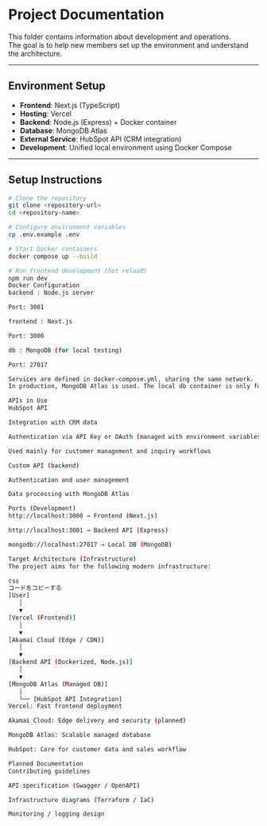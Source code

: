 # Project Documentation

This folder contains information about development and operations.  
The goal is to help new members set up the environment and understand the architecture.

---

## Environment Setup

- **Frontend**: Next.js (TypeScript)  
- **Hosting**: Vercel  
- **Backend**: Node.js (Express) + Docker container  
- **Database**: MongoDB Atlas  
- **External Service**: HubSpot API (CRM integration)  
- **Development**: Unified local environment using Docker Compose  

---

## Setup Instructions

```bash
# Clone the repository
git clone <repository-url>
cd <repository-name>

# Configure environment variables
cp .env.example .env

# Start Docker containers
docker compose up --build

# Run frontend development (hot reload)
npm run dev
Docker Configuration
backend : Node.js server

Port: 3001

frontend : Next.js

Port: 3000

db : MongoDB (for local testing)

Port: 27017

Services are defined in docker-compose.yml, sharing the same network.
In production, MongoDB Atlas is used. The local db container is only for development.

APIs in Use
HubSpot API

Integration with CRM data

Authentication via API Key or OAuth (managed with environment variables)

Used mainly for customer management and inquiry workflows

Custom API (backend)

Authentication and user management

Data processing with MongoDB Atlas

Ports (Development)
http://localhost:3000 → Frontend (Next.js)

http://localhost:3001 → Backend API (Express)

mongodb://localhost:27017 → Local DB (MongoDB)

Target Architecture (Infrastructure)
The project aims for the following modern infrastructure:

css
コードをコピーする
[User] 
   │
   ▼
[Vercel (Frontend)]
   │
   ▼
[Akamai Cloud (Edge / CDN)]
   │
   ▼
[Backend API (Dockerized, Node.js)]
   │
   ▼
[MongoDB Atlas (Managed DB)]
   │
   └── [HubSpot API Integration]
Vercel: Fast frontend deployment

Akamai Cloud: Edge delivery and security (planned)

MongoDB Atlas: Scalable managed database

HubSpot: Core for customer data and sales workflow

Planned Documentation
Contributing guidelines

API specification (Swagger / OpenAPI)

Infrastructure diagrams (Terraform / IaC)

Monitoring / logging design